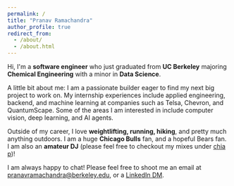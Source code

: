 ```yaml
---
permalink: /
title: "Pranav Ramachandra"
author_profile: true
redirect_from: 
  - /about/
  - /about.html
---
```


Hi, I'm a **software engineer** who just graduated from **UC Berkeley** majoring **Chemical Engineering** with a minor in **Data Science**.

A little bit about me: I am a passionate builder eager to find my next big project to work on. My internship experiences include applied engineering, backend, and machine learning at companies such as Telsa, Chevron, and QuantumScape. Some of the areas I am interested in include computer vision, deep learning, and AI agents.

Outside of my career, I love **weightlifting, running, hiking**, and pretty much anything outdoors. I am a huge **Chicago Bulls** fan, and a hopeful Bears fan. I am also an **amateur DJ** (please feel free to checkout my mixes under [chia p](https://soundcloud.com/pranav-ramachandra))!

I am always happy to chat! Please feel free to shoot me an email at pranavramachandra@berkeley.edu, or a [LinkedIn DM](https://linkedin.com/in/pranavramachandra). 